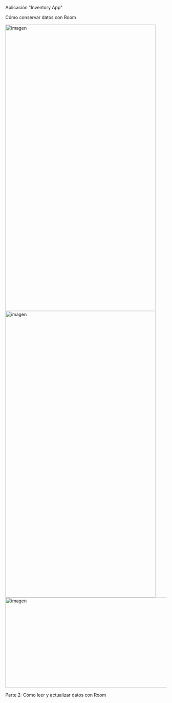 Aplicación "Inventory App"

Cómo conservar datos con Room

<img width="469" height="891" alt="imagen" src="https://github.com/user-attachments/assets/7fbbbcfd-8673-4009-86e5-1af54f74b0b0" />
<img width="469" height="891" alt="imagen" src="https://github.com/user-attachments/assets/cf5ec4f6-809e-4834-894f-4c3efa31d36e" />
<img width="1879" height="281" alt="imagen" src="https://github.com/user-attachments/assets/cac84d39-fa75-4b42-a555-ec21b484ae99" />

Parte 2:
Cómo leer y actualizar datos con Room 
